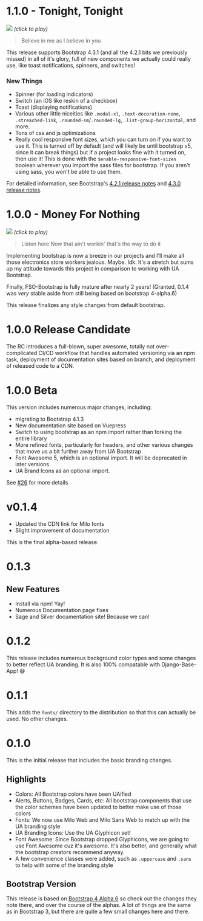 # 1.1.0 - Tonight, Tonight

[![](http://img.youtube.com/vi/NOG3eus4ZSo/0.jpg)](https://www.youtube.com/watch?v=NOG3eus4ZSo "Tonight, Tonight - click to play")
*(click to play)*

> Believe in me as I believe in you

This release supports Bootstrap 4.3.1 (and all the 4.2.1 bits we previously missed) in all of it's glory, full of new components we actually could really use, like toast notifications, spinners, and switches!

### New Things
- Spinner (for loading indicators)
- Switch (an iOS like reskin of a checkbox)
- Toast (displaying notifications)
- Various other little niceities like `.modal-xl`, `.text-decoration-none`, `.streached-link`, `.rounded-sm`/`.rounded-lg`, `.list-group-horizontal`, and more.
- Tons of css and js optimizations
- Really cool responsive font sizes, which you can turn on if you want to use it. This is turned off by default (and will likely be until bootstrap v5, since it can break things) but if a project looks fine with it turned on, then use it! This is done with the `$enable-responsive-font-sizes` boolean wherever you import the sass files for bootstrap. If you aren't using sass, you won't be able to use them.

For detailed information, see Bootstrap's [4.2.1 release notes](https://blog.getbootstrap.com/2018/12/21/bootstrap-4-2-1/) and [4.3.0 release notes](https://blog.getbootstrap.com/2019/02/11/bootstrap-4-3-0/).

# 1.0.0 - Money For Nothing

[![](http://img.youtube.com/vi/lAD6Obi7Cag/0.jpg)](https://www.youtube.com/watch?v=lAD6Obi7Cag "Money For Nothing - Click to play")
*(click to play)*

> Listen here
> Now that ain't workin' that's the way to do it

Implementing bootstrap is now a breeze in our projects and I'll make all those electronics store workers jealous. Maybe. Idk. It's a stretch but sums up my attitude towards this project in comparison to working with UA Bootstrap.

Finally, FSO-Bootstrap is fully mature after nearly 2 years! (Granted, 0.1.4 was _very_ stable aside from still being based on bootstrap 4-alpha.6)

This release finalizes any style changes from default bootstrap.

# 1.0.0 Release Candidate

The RC introduces a full-blown, super awesome, totally not over-complicated CI/CD workflow that handles automated versioning via an npm task, deployment of documentation sites based on branch, and deployment of released code to a CDN.

# 1.0.0 Beta

This version includes numerous major changes, including:

- migrating to Bootstrap 4.1.3
- New documentation site based on Vuepress
- Switch to using bootstrap as an npm import rather than forking the entire library
- More refined fonts, particularly for headers, and other various changes that move us a bit further away from UA Bootstrap
- Font Awesome 5, which is an optional import. It will be deprecated in later versions
- UA Brand Icons as an optional import.

See [#26](https://gitlab.fso.arizona.edu/FAST/fso-bootstrap/issues/26) for more details

# v0.1.4

- Updated the CDN link for Milo fonts
- Slight improvement of documentation

This is the final alpha-based release.

# 0.1.3

## New Features
- Install via npm! Yay! 
- Numerous Documentation page fixes
- Sage and Silver documentation site! Because we can!

# 0.1.2

This release includes numerous background color types and some changes to better reflect UA branding. It is also 100% compatable with Django-Base-App! :smile: 

# 0.1.1

This adds the `fonts/` directory to the distribution so that this can actually be used. No other changes.

# 0.1.0

This is the initial release that includes the basic branding changes.

## Highlights
*  Colors: All Bootstrap colors have been UAified
*  Alerts, Buttons, Badges, Cards, etc: All bootstrap components that use the color schemes have been updated to better make use of those colors
*  Fonts: We now use Milo Web and Milo Sans Web to match up with the UA branding style 
*  UA Branding Icons: Use the UA Glyphicon set!
*  Font Awesome: Since Bootstrap dropped Glyphicons, we are going to use Font Awesome cuz it's awesome. It's also better, and generally what the bootstrap creators recommend anyway.
*  A few convenience classes were added, such as `.uppercase` and `.sans` to help with some of the branding style

## Bootstrap Version
This release is based on [Bootstrap 4 Alpha 6](https://github.com/twbs/bootstrap/releases/tag/v4.0.0-alpha.6) so check out the changes they note there, and over the course of the alphas. A lot of things are the same as in Bootstrap 3, but there are quite a few small changes here and there.
